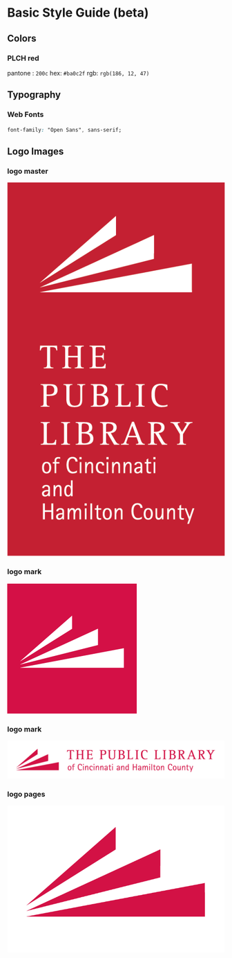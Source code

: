 # Basic Style Guide (beta)

## Colors
### PLCH red
pantone : ```200c```
hex: ```#ba0c2f```
rgb: ```rgb(186, 12, 47)```

## Typography
### Web Fonts
```css
font-family: "Open Sans", sans-serif;
```

## Logo Images
### logo master
![PLCH_Logo_Master_red_white.png](./PLCH_Logo_Master_red_white.png?raw=true "PLCH_Logo_Master_red_white.png")

### logo mark
![Logo_mark.png](./Logo_mark.png?raw=true "Logo_mark.png")

### logo mark
![PLCH_Logo_Horizontal_Red.png](./PLCH_Logo_Horizontal_Red.png?raw=true "PLCH_Logo_Horizontal_Red.png")

### logo pages
![PLCH_Logo_Pages-03.png](./PLCH_Logo_Pages-03.png?raw=true "PLCH_Logo_Pages-03.png")
